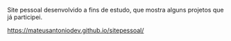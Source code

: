Site pessoal desenvolvido a fins de estudo, que mostra alguns projetos que já participei.

https://mateusantoniodev.github.io/sitepessoal/
